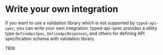# Write your own integration

If you want to use a validation library which is not supported by `typed-api-spec`, you can write your own integration.
typed-api-spec provides a utility type `DefineApiSpec`, `DefineApiResponses`, and others for defining API specification schema with validation library.

TBW 